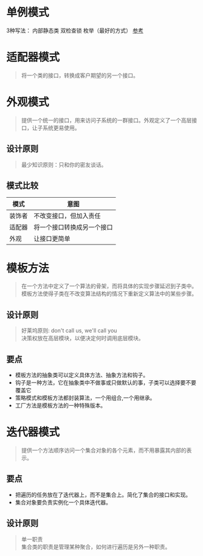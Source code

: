 # 单例模式
3种写法：
内部静态类
双检查锁 
枚举（最好的方式）
[参考](https://www.jianshu.com/p/7053217b73cc)

# 适配器模式
> 将一个类的接口，转换成客户期望的另一个接口。

# 外观模式 
> 提供一个统一的接口，用来访问子系统的一群接口。外观定义了一个高层接口，让子系统更易使用。

## 设计原则
> 最少知识原则：只和你的密友谈话。

## 模式比较

模式|意图
-|-
装饰者|不改变接口，但加入责任
适配器|将一个接口转换成另一个接口
外观| 让接口更简单

# 模板方法
 >在一个方法中定义了一个算法的骨架，而将具体的实现步骤延迟到子类中。  
 模板方法使得子类在不改变算法结构的情况下重新定义算法中的某些步骤。

 ## 设计原则
> 好莱坞原则: don't call us, we'll call you   
  决策权放在高层模块，以便决定何时调用底层模块。

## 要点
- 模板方法的抽象类可以定义具体方法、抽象方法和钩子。
- 钩子是一种方法，它在抽象类中不做事或只做默认的事，子类可以选择要不要覆盖它
- 策略模式和模板方法都封装算法，一个用组合,一个用继承。
- 工厂方法是模板方法的一种特殊版本。

# 迭代器模式
> 提供一个方法顺序访问一个集合对象的各个元素，而不用暴露其内部的表示。

## 要点
- 把遍历的任务放在了迭代器上，而不是集合上。简化了集合的接口和实现。  
- 集合对象要负责实例化一个具体迭代器。

## 设计原则
> 单一职责  
集合类的职责是管理某种聚合，如何进行遍历是另外一种职责。